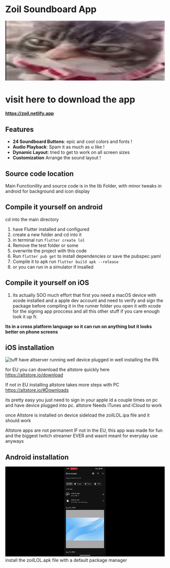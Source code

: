 # Zoil Soundboard App

![tuff](readme/aaaaaaaaaaaaaalright.png)
# visit here to download the app
**https://zoil.netlify.app**

## Features

- **24 Soundboard Buttons**: epic and cool colors and fonts !
- **Audio Playback**: Spam it as much as u like !
- **Dynamic Layout**: tried to get to work on all screen sizes
- **Customization** Arrange the sound layout !

## Source code location
Main Functionility and source code is in the lib Folder, with minor tweaks in android for background and icon display

## Compile it yourself on android

cd into the main directory

1. have Flutter installed and configured
2. create a new folder and cd into it
3. in terminal run `flutter create lol`
4. Remove the test folder or some
5. overwrite the project with this code
6. Run `flutter pub get` to install dependencies or save the pubspec.yaml
7. Compile it to apk run `flutter build apk --release`
8. or you can run in a simulator if insalled

## Compile it yourself on iOS 

1. Its actually SOO much effort that first you need a macOS device with xcode installed and a apple dev account and need to verify and sign the package before compiling it in the runner folder you open it with xcode for the signing app proccess and all this other stuff if you care enough look it up fr.


**Its in a cross platform language so it can run on anything but it looks better on phone screens**

## iOS installation

![tuff](readme/iOS.gif)
have altserver running well device plugged in well installing the IPA

for EU you can download the altstore quickly here
https://altstore.io/download


If not in EU installing altstore takes more steps with PC
https://altstore.io/#Downloads

its pretty easy you just need to sign in your apple id a couple times on pc and have device plugged into pc.
altstore Needs iTunes and iCloud to work

once Altstore is installed on device sideload the zoilLOL.ipa file and it should work


Altstore apps are not permanent IF not in the EU, this app was made for fun and the biggest twitch streamer EVER and wasnt meant for everyday use anyways

## Android installation

![tuff](readme/droid.gif)
install the zoilLOL.apk file with a default package manager

